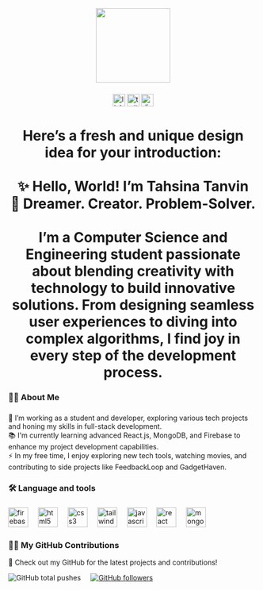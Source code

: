 <div align="center">
  <img height="150" src="https://encrypted-tbn0.gstatic.com/images?q=tbn:ANd9GcRd009kIulXuTC9Qz_WX2ZvOfdpzMAllYEZZA&s" />
</div>

###

<div align="center">
  <img src="https://img.shields.io/static/v1?message=LinkedIn&logo=linkedin&label=&color=0077B5&logoColor=white&labelColor=&style=for-the-badge" height="25" alt="linkedin logo" />
  <img src="https://img.shields.io/static/v1?message=Twitter&logo=twitter&label=&color=1DA1F2&logoColor=white&labelColor=&style=for-the-badge" height="25" alt="twitter logo" />
  <img src="https://img.shields.io/static/v1?message=Discord&logo=discord&label=&color=7289DA&logoColor=white&labelColor=&style=for-the-badge" height="25" alt="discord logo" />
</div>

###

<h1 align="center">Here’s a fresh and unique design idea for your introduction:<br><br>✨ Hello, World! I’m Tahsina Tanvin<br>🌟 Dreamer. Creator. Problem-Solver.<br><br>I’m a Computer Science and Engineering student passionate about blending creativity with technology to build innovative solutions. From designing seamless user experiences to diving into complex algorithms, I find joy in every step of the development process.</h1>

###

<h3 align="left">👩‍💻  About Me</h3>

###

<p align="left">🔭 I’m working as a student and developer, exploring various tech projects and honing my skills in full-stack development.<br>📚 I'm currently learning advanced React.js, MongoDB, and Firebase to enhance my project development capabilities.<br>⚡ In my free time, I enjoy exploring new tech tools, watching movies, and contributing to side projects like FeedbackLoop and GadgetHaven.</p>

###

<h3 align="left">🛠 Language and tools</h3>

### 

<div align="left">
  <img src="https://cdn.jsdelivr.net/gh/devicons/devicon/icons/firebase/firebase-plain-wordmark.svg" height="40" alt="firebase logo" />
  <img width="12" />
  <img src="https://cdn.jsdelivr.net/gh/devicons/devicon/icons/html5/html5-original.svg" height="40" alt="html5 logo" />
  <img width="12" />
  <img src="https://cdn.jsdelivr.net/gh/devicons/devicon/icons/css3/css3-original.svg" height="40" alt="css3 logo" />
  <img width="12" />
  <img src="https://cdn.jsdelivr.net/gh/devicons/devicon/icons/tailwindcss/tailwindcss-original-wordmark.svg" height="40" alt="tailwindcss logo" />
  <img width="12" />
  <img src="https://cdn.jsdelivr.net/gh/devicons/devicon/icons/javascript/javascript-original.svg" height="40" alt="javascript logo" />
  <img width="12" />
  <img src="https://cdn.jsdelivr.net/gh/devicons/devicon/icons/react/react-original.svg" height="40" alt="react logo" />
  <img width="12" />
  <img src="https://cdn.jsdelivr.net/gh/devicons/devicon/icons/mongodb/mongodb-original.svg" height="40" alt="mongodb logo" />
</div>

###

<h3 align="left">👩‍💻 My GitHub Contributions</h3>

<p align="left">🌟 Check out my GitHub for the latest projects and contributions!</p>

<div align="left">
  <!-- GitHub contributions badge -->
  <img src="https://img.shields.io/github/commit-activity/y/Tahsina2226" alt="GitHub total pushes" />
  <img width="12" />
  <!-- GitHub link badge -->
  <a href="https://github.com/Tahsina2226" target="_blank">
    <img src="https://img.shields.io/github/followers/Tahsina2226?style=social" alt="GitHub followers" />
  </a>
</div>

